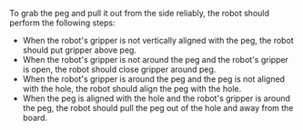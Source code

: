 To grab the peg and pull it out from the side reliably, the robot should perform the following steps:
   - When the robot's gripper is not vertically aligned with the peg, the robot should put gripper above peg.
   - When the robot's gripper is not around the peg and the robot's gripper is open, the robot should close gripper around peg.
   - When the robot's gripper is around the peg and the peg is not aligned with the hole, the robot should align the peg with the hole.
   - When the peg is aligned with the hole and the robot's gripper is around the peg, the robot should pull the peg out of the hole and away from the board.